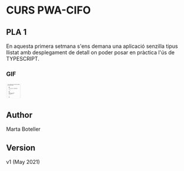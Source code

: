 # CURS PWA-CIFO 

## PLA 1


En aquesta primera setmana s'ens demana una aplicació senzilla tipus llistat amb desplegament de detall on poder posar en pràctica l'ús de TYPESCRIPT.

### GIF

<img src="https://github.com/martaboteller/PLA1_ListView/blob/master/Pla1_v1.gif" width="40" height="40" />

## Author
Marta Boteller

## Version
v1 (May 2021)
